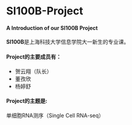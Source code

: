 # SI100B-Project

#### A Introduction of our SI100B Project

**SI100B**是上海科技大学信息学院大一新生的专业课。



#### Project的主要成员有：

- 贺云翔（队长）
- 董孜欣
- 杨婷舒

#### Project的主题是:

单细胞RNA测序（Single Cell RNA-seq）
